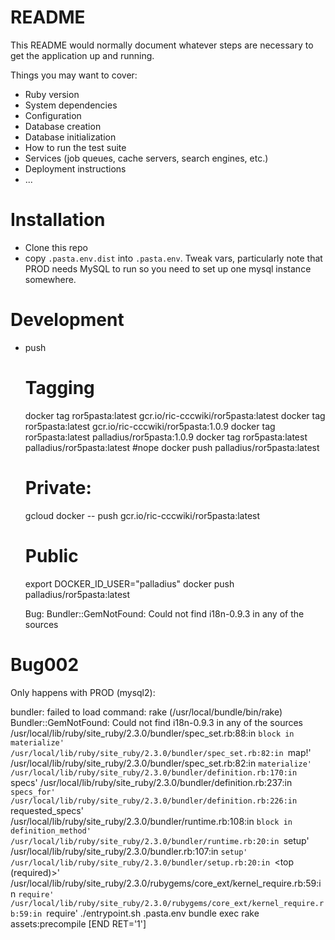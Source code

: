 # README

This README would normally document whatever steps are necessary to get the
application up and running.

Things you may want to cover:

* Ruby version
* System dependencies
* Configuration
* Database creation
* Database initialization
* How to run the test suite
* Services (job queues, cache servers, search engines, etc.)
* Deployment instructions
* ...

# Installation

* Clone this repo
* copy `.pasta.env.dist` into `.pasta.env`. Tweak vars, particularly note that PROD needs MySQL to run so you need to set up one mysql instance somewhere.

# Development

* push

    # Tagging
    docker tag ror5pasta:latest gcr.io/ric-cccwiki/ror5pasta:latest
    docker tag ror5pasta:latest gcr.io/ric-cccwiki/ror5pasta:1.0.9
    docker tag ror5pasta:latest palladius/ror5pasta:1.0.9
    docker tag ror5pasta:latest palladius/ror5pasta:latest
    #nope docker push palladius/ror5pasta:latest

    # Private:
    gcloud docker -- push gcr.io/ric-cccwiki/ror5pasta:latest

    # Public
    export DOCKER_ID_USER="palladius"
    docker push palladius/ror5pasta:latest

   Bug: Bundler::GemNotFound: Could not find i18n-0.9.3 in any of the sources

# Bug002

Only happens with PROD (mysql2):

bundler: failed to load command: rake (/usr/local/bundle/bin/rake)
Bundler::GemNotFound: Could not find i18n-0.9.3 in any of the sources
  /usr/local/lib/ruby/site_ruby/2.3.0/bundler/spec_set.rb:88:in `block in materialize'
  /usr/local/lib/ruby/site_ruby/2.3.0/bundler/spec_set.rb:82:in `map!'
  /usr/local/lib/ruby/site_ruby/2.3.0/bundler/spec_set.rb:82:in `materialize'
  /usr/local/lib/ruby/site_ruby/2.3.0/bundler/definition.rb:170:in `specs'
  /usr/local/lib/ruby/site_ruby/2.3.0/bundler/definition.rb:237:in `specs_for'
  /usr/local/lib/ruby/site_ruby/2.3.0/bundler/definition.rb:226:in `requested_specs'
  /usr/local/lib/ruby/site_ruby/2.3.0/bundler/runtime.rb:108:in `block in definition_method'
  /usr/local/lib/ruby/site_ruby/2.3.0/bundler/runtime.rb:20:in `setup'
  /usr/local/lib/ruby/site_ruby/2.3.0/bundler.rb:107:in `setup'
  /usr/local/lib/ruby/site_ruby/2.3.0/bundler/setup.rb:20:in `<top (required)>'
  /usr/local/lib/ruby/site_ruby/2.3.0/rubygems/core_ext/kernel_require.rb:59:in `require'
  /usr/local/lib/ruby/site_ruby/2.3.0/rubygems/core_ext/kernel_require.rb:59:in `require'
./entrypoint.sh .pasta.env bundle exec rake assets:precompile [END RET='1']
